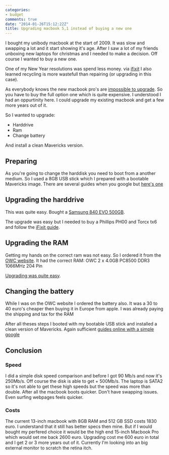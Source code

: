 ```yaml
---
categories:
- budget
comments: true
date: "2014-01-26T15:12:22Z"
title: Upgrading macbook 5,1 instead of buying a new one
---
```


I bought my unibody macbook at the start of 2009. It was slow and swapping a lot and it start showing it's age. After I saw a lot of my friends unboxing new laptops for christmas and I needed to make a decision. Off course I wanted to buy a new one.

One of my New Year resolutions was spend less money. via [ifixit](http://www.ifixit.org) I also learned recycling is more wastefull than repairing (or upgrading in this case).

As everybody knows the new macbook pro's are [impossible to upgrade](http://www.ifixit.com/Teardown/MacBook+Pro+15-Inch+Retina+Display+Late+2013+Teardown/18696). So you have to buy the full option one which is quite expensive. I understood I had an oppurtinity here. I could upgrade my existing macbook and get a few more years out of it.

<!--more--> 

So I wanted to upgrade:

* Harddrive
* Ram
* Change battery

And install a clean Mavericks version.

## Preparing

As you're going to change the harddisk you need to boot from a another medium. So I used a 8GB USB stick which I prepared with a bootable Mavericks image. There are several guides when you google but [here's one](http://arstechnica.com/apple/2013/10/how-to-make-your-own-bootable-os-x-10-9-mavericks-usb-install-drive/)

## Upgrading the harddrive

This was quite easy. Bought a [Samsung 840 EVO 500GB](http://www.ssdcenter.be/product/355774/category-208071-samsung-ssd/samsung-840-evo-500-gb.html).

The upgrade was easy but I needed to buy a Phillips PH00 and Torcx tx6 and follow the [iFixit guide](http://www.ifixit.com/Guide/MacBook+Unibody+Model+A1278+Hard+Drive+Replacement/816).

## Upgrading the RAM

Getting my hands on the correct ram was not easy. So I ordered it from the [OWC website](http://eshop.macsales.com/shop/memory/Apple_MacBook_MacBook_Pro/Upgrade/DDR3). It had the correct RAM: OWC 2 x 4.0GB PC8500 DDR3 1066MHz 204 Pin

[Upgrading was quite easy](http://www.ifixit.com/Guide/MacBook+Unibody+Model+A1278+RAM+Replacement/757).

## Changing the battery

While I was on the OWC website I ordered the battery also. It was a 30 to 40 euro's cheaper then buying it in Europe from apple. I was already paying the shipping and tax for the RAM


After all theses steps I booted with my bootable USB stick and installed a clean version of Mavericks. Again sufficient [guides online with a simple google](https://www.google.be/search?q=clean+install+mavericks&oq=clean+install+mavericks&aqs=chrome..69i57j0l2j69i60j0l2.5543j0j7&sourceid=chrome&espv=210&es_sm=119&ie=UTF-8)

## Conclusion


### Speed

I did a simple disk speed comparison and before I got 90 Mb/s and now it's 250Mb/s. Off course the disk is able to get + 500Mb/s. The laptop is SATA2 so it's not able to get these high speeds but the speed was more than double. After all the macbook boots quicker. Don't have swapping issues. Even surfing webpages feels quicker.

### Costs

The current 13-inch macbook with 8GB RAM and 512 GB SSD costs 1830 euro. I understand that it still has better specs then mine. But if I would bought my perfered choice it would be the high end 15-inch Macbook Pro which would set me back 2600 euro. Upgrading cost me 600 euro in total and I get 2 or 3 more years out of it. Currently I'm looking into an big external monitor to scratch the retina itch.